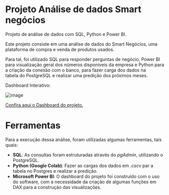 # Projeto Análise de dados Smart negócios 

Projeto de análise de dados com SQL, Python  e Power BI. 

Este projeto consiste em uma análise de dados do Smart Negócios, uma plataforma de compra e venda de produtos usados. 

Para tal, foi utilizado SQL para responder perguntas de negócio, Power BI para visualização geral dos números disponíveis da empresa e Python para a criação da conexão com o banco, para fazer carga dos dados na tabela do PostgreSQL e realizar uma predição dos próximos meses. 



Dashboard Interativo:

![image](https://github.com/Sabr2na/Projeto1-/assets/156133566/bba5a9e7-0e4c-44d1-bdc3-fa116291a4fc)




[Confira aqui o Dashboard do projeto.](https://app.powerbi.com/groups/me/reports/c9252681-c97a-4f37-906a-d3b8696af7c2/ReportSection?experience=power-bi)



# Ferramentas

Para a execução dessa análise, foram utilizadas algumas ferramentas, tais quais:
- **SQL**: As consultas foram estruturadas através do *pgAdmin*, utilizando o PostgreSQL. 
- **Python (Google Colab)**: Fazer as cargas dos dados em .cscv par a tabela no Postgres e realizar a predição. 
- **Microsoft Power BI**: O dashboard do projeto foi construído com o uso do software, com a necessidade da criação de algumas funções em DAX para a construção das visualizações.




